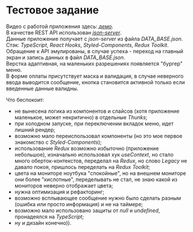 # Тестовое задание

Видео с работой приложения здесь: [*демо*](https://youtu.be/8Q1WXoCWqNs).  
В качестве REST API использован [*json-server*](https://www.npmjs.com/package/json-server).  
Данные приложение получает с *json-server* из файла *DATA_BASE.json*.  
Стэк: *TypeScript*, *React Hooks*, *Styled-Components*, *Redux Toolkit*.  
Обращение к API эмулированы, в случае успеха - переход на главный экран и запись данных в файл *DATA_BASE.json*.  
Верстка адаптивная, на маленьких разрешениях появляется "бургер" меню.  
В форме оплаты присутствует маска и валидация, в случае неверного ввода выводится сообщение, 
кнопка становится активной только если введенные данные валидны.  

Что беспокоит:
 - не вынесена логика из компонентов и слайсов (хотя приложение маленькое, может некритично) в отдельные *Thunks*;
 - при холодном запуске, при переключении вкладок меню, идет лишний рендер;
 - возможно мало переиспользовал компоненты (но это мое первое знакомство с *Styled-Components*);
 - использование *Redux* возможно избыточно (приложение небольшое), изначально использовал хук *useContext*, но стало много оберток-контекстов, переделал на *Redux*, но слово *Legacy* не давало покоя, пришлось переделать на *Redux Toolkit*;
 - цвета на мониторе ноутбука "спокойные", но на внешнем мониторе они более "кислотные", переделывать не стал, не знаю какой из мониторов неверно отображает цвета;
 - нужна оптимизация и рефакторинг;
 - возможно всплывающее сообщение нужно было сделать разным (ошибка или просто информация) и не на таймере;
 - возможно мало использовано защиты от *null* и *undefined*, пронадеялся на *TypeScript*;
 - ну и дизайн конечно)).
